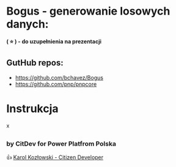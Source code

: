 ﻿# Bogus - generowanie losowych danych:

**( :star: ) - do uzupełnienia na prezentacji**

## GutHub repos:

- https://github.com/bchavez/Bogus
- https://github.com/pnp/pnpcore

# Instrukcja

x

##
### by CitDev for Power Platfrom Polska
:thumbsup: [Karol Kozłowski - Citizen Developer](https://citdev.pl/)